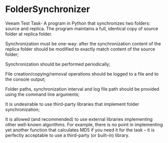 # FolderSynchronizer
Veeam Test Task- A program in Python that synchronizes two folders: source and replica. The program maintains a full, identical copy of source folder at replica folder.

Synchronization must be one-way: after the synchronization content of the
 replica folder should be modified to exactly match content of the source
 folder;

Synchronization should be performed periodically;

File creation/copying/removal operations should be logged to a file and to the
 console output;

Folder paths, synchronization interval and log file path should be provided
 using the command line arguments;

It is undesirable to use third-party libraries that implement folder
 synchronization;

It is allowed (and recommended) to use external libraries implementing other
 well-known algorithms. For example, there is no point in implementing yet
 another function that calculates MD5 if you need it for the task – it is perfectly
 acceptable to use a third-party (or built-in) library.
